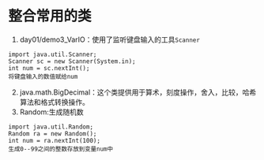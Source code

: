 # 整合常用的类
1. day01/demo3_VarIO：使用了监听键盘输入的工具`Scanner`
```
import java.util.Scanner;
Scanner sc = new Scanner(System.in);
int num = sc.nextInt();
将键盘输入的数值赋给num
```

2. java.math.BigDecimal：这个类提供用于算术，刻度操作，舍入，比较，哈希算法和格式转换操作。
3. Random:生成随机数
```
import java.util.Random;
Random ra = new Random();
int num = ra.nextInt(100);
生成0--99之间的整数存放到变量num中
```




























































